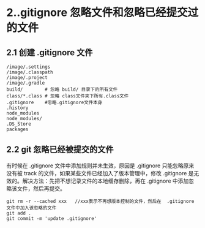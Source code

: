 # 2..gitignore 忽略文件和忽略已经提交过的文件

## 2.1 创建 .gitignore 文件

```
/image/.settings  
/image/.classpath
/image/.project
/image/.gradle
build/        # 忽略 build/ 目录下的所有文件
class/*.class # 忽略 class文件夹下所有.class文件
.gitignore    #忽略.gitignore文件本身
.history
node_modules
node_modules/
.DS_Store
packages
```

## 2.2 git 忽略已经被提交的文件

有时候在 .gitignore 文件中添加规则并未生效，原因是 .gitignore 只能忽略原来没有被 track 的文件，如果某些文件已经加入了版本管理中，修改 .gitignore 是无效的。解决方法：先把不想记录文件的本地缓存删除，再在 .gitignore 中添加忽略该文件，然后再提交。

```
git rm -r --cached xxx   //xxx表示不再想版本控制的文件，然后在  .gitignore 文件中加入该忽略的文件 
git add .
git commit -m 'update .gitignore'
```